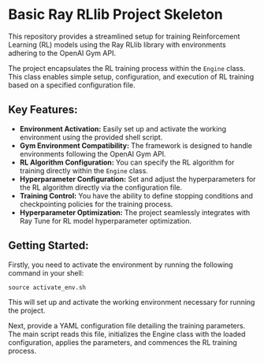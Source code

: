 # Basic Ray RLlib Project Skeleton

This repository provides a streamlined setup for training Reinforcement Learning (RL) models using the Ray RLlib library with environments adhering to the OpenAI Gym API.

The project encapsulates the RL training process within the `Engine` class. This class enables simple setup, configuration, and execution of RL training based on a specified configuration file.

## Key Features:
- **Environment Activation:** Easily set up and activate the working environment using the provided shell script.
- **Gym Environment Compatibility:** The framework is designed to handle environments following the OpenAI Gym API.
- **RL Algorithm Configuration:** You can specify the RL algorithm for training directly within the `Engine` class.
- **Hyperparameter Configuration:** Set and adjust the hyperparameters for the RL algorithm directly via the configuration file.
- **Training Control:** You have the ability to define stopping conditions and checkpointing policies for the training process.
- **Hyperparameter Optimization:** The project seamlessly integrates with Ray Tune for RL model hyperparameter optimization.

## Getting Started:

Firstly, you need to activate the environment by running the following command in your shell:

`source activate_env.sh`

This will set up and activate the working environment necessary for running the project.

Next, provide a YAML configuration file detailing the training parameters. The main script reads this file, initializes the Engine class with the loaded configuration, applies the parameters, and commences the RL training process.
